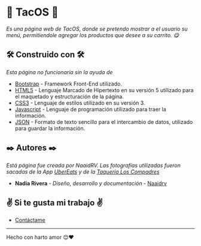 # 🌮 TacOS 🌮
_Es una página web de TacOS, donde se pretendo mostrar a el usuario su menú, permitiendole agregar los productos que desee a su carrito. 😋_
## 🛠️ Construido con 🛠️

_Esta página no funcionaría sin la ayuda de_

* [Bootstrap](https://getbootstrap.com/docs/5.0/getting-started/introduction/) - Framework Front-End utilizado.
* [HTML5](https://developer.mozilla.org/es/docs/orphaned/Web/Guide/HTML/HTML5) - Lenguaje Marcado de Hipertexto en su versión 5 utilizado para el maquetado y estructuración de la página.
* [CSS3](https://developer.mozilla.org/es/docs/Web/CSS) -  Lenguaje de estilos utilizado en su versión 3.
* [Javascript](https://developer.mozilla.org/es/docs/Web/JavaScript) - Lenguaje de programación utilizado para traer la información.
* [JSON](https://www.json.org/json-es.html) - Formato de texto sencillo para el intercambio de datos, utilizado para guardar la información.

## ✒️ Autores ✒️

_Está página fue creada por NaaidRV. Las fotografías utilizadas fueron sacadas de la App [UberEats](https://www.ubereats.com/mx/) y de la [Taquería Los Compadres](https://www.ubereats.com/mx/mexico-city/food-delivery/taquerias-los-compadres-echegaray/w8Pm12D4Rr2JFEDACHjc8g)_

* **Nadia Rivera** - *Diseño, desarrollo y documentación* - [Naaidrv](https://github.com/Naaidrv)

## ✌ Si te gusta mi trabajo ✌

* [Contáctame](https://t.me/NaaidRV)

---
Hecho con harto amor 😊❤️
